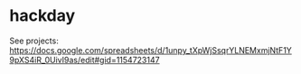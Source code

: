 # hackday
See projects: https://docs.google.com/spreadsheets/d/1unpy_tXpWjSsqrYLNEMxmjNtF1Y9pXS4iR_0UivI9as/edit#gid=1154723147

